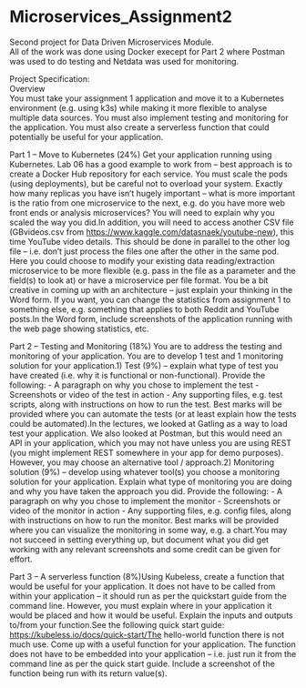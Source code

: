 # Microservices_Assignment2
 Second project for Data Driven Microservices Module.<br />
 All of the work was done using Docker execept for Part 2 where Postman was used to do testing and Netdata was used for monitoring.<br />

Project Specification:<br />
Overview <br />
You must take your assignment 1 application and move it to a Kubernetes environment (e.g. using k3s) while making it more flexible to analyse multiple data sources. You must also implement testing and monitoring for the application. You must also create a serverless function that could potentially be useful for your application.<br />

Part 1 – Move to Kubernetes (24%) Get your application running using Kubernetes. Lab 06 has a good example to work from – best approach is to create a Docker Hub repository for each service. You must scale the pods (using deployments), but be careful not to overload your system. Exactly how many replicas you have isn’t hugely important – what is more important is the ratio from one microservice to the next, e.g. do you have more web front ends or analysis microservices? You will need to explain why you scaled the way you did.In addition, you will need to access another CSV file (GBvideos.csv from https://www.kaggle.com/datasnaek/youtube-new), this time YouTube video details. This should be done in parallel to the other log file – i.e. don’t just process the files one after the other in the same pod. Here you could choose to modify your existing data reading/extraction microservice to be more flexible (e.g. pass in the file as a parameter and the field(s) to look at) or have a microservice per file format. You be a bit creative in coming up with an architecture – just explain your thinking in the Word form. If you want, you can change the statistics from assignment 1 to something else, e.g. something that applies to both Reddit and YouTube posts.In the Word form, include screenshots of the application running with the web page showing statistics, etc.<br />

Part 2 – Testing and Monitoring (18%) You are to address the testing and monitoring of your application. You are to develop 1 test and 1 monitoring solution for your application.1) Test (9%) – explain what type of test you have created (i.e. why it is functional or non-functional). Provide the following: - A paragraph on why you chose to implement the test - Screenshots or video of the test in action - Any supporting files, e.g. test scripts, along with instructions on how to run the 
test. Best marks will be provided where you can automate the tests (or at least explain how the tests could be automated).In the lectures, we looked at Gatling as a way to load test your application. We also looked at Postman, but this would need an API in your application, which you may not have unless you are using REST (you might implement REST somewhere in your app for demo purposes). However, you may choose an alternative tool / approach.2) Monitoring solution (9%) – develop using whatever tool(s) you choose a monitoring solution for your application. Explain what type of monitoring you are doing and why you have taken the approach you did. Provide the following: - A paragraph on why you chose to implement the monitor - Screenshots or video of the monitor in action - Any supporting files, e.g. config files, along with instructions on how to run the monitor. Best marks will be provided where you can visualize the monitoring in some way, e.g. a chart.You may not succeed in setting everything up, but document what you did get working with any relevant screenshots and some credit can be given for effort.<br />

Part 3 – A serverless function (8%)Using Kubeless, create a function that would be useful for your application. It does not have to be called from within your application – it should run as per the quickstart guide from the command line. However, you must explain where in your application it would be placed and how it would be useful. Explain the inputs and outputs to/from your function.See the following quick start guide: https://kubeless.io/docs/quick-start/The hello-world function there is not much use. Come up with a useful function for your application. The function does not have to be embedded into your application – i.e. just run it from the command line as per the quick start guide. Include a screenshot of the function being run with its return value(s).<br />
